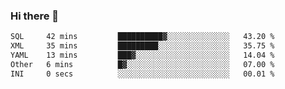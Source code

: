 ### Hi there 👋

<!--START_SECTION:waka-->

```txt
SQL     42 mins         ██████████▓░░░░░░░░░░░░░░   43.20 %
XML     35 mins         █████████░░░░░░░░░░░░░░░░   35.75 %
YAML    13 mins         ███▓░░░░░░░░░░░░░░░░░░░░░   14.04 %
Other   6 mins          █▓░░░░░░░░░░░░░░░░░░░░░░░   07.00 %
INI     0 secs          ░░░░░░░░░░░░░░░░░░░░░░░░░   00.01 %
```

<!--END_SECTION:waka-->

<!--
**Jonas-VanHaeken/Jonas-VanHaeken** is a ✨ _special_ ✨ repository because its `README.md` (this file) appears on your GitHub profile.

Here are some ideas to get you started:

- 🔭 I’m currently working on ...
- 🌱 I’m currently learning ...
- 👯 I’m looking to collaborate on ...
- 🤔 I’m looking for help with ...
- 💬 Ask me about ...
- 📫 How to reach me: ...
- 😄 Pronouns: ...
- ⚡ Fun fact: ...
-->
